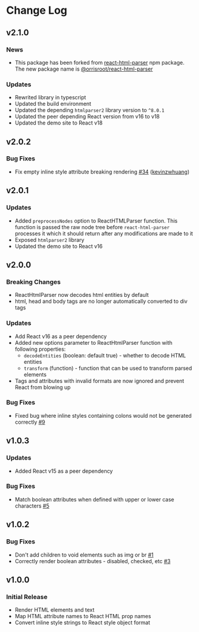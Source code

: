 # Change Log

## v2.1.0
### News
- This package has been forked from [react-html-parser](https://www.npmjs.com/package/react-html-parser)
npm package. The new package name is [@orrisroot/react-html-parser](https://www.npmjs.com/package/@orrisroot/react-html-parser)
### Updates
- Rewrited library in typescript
- Updated the build environment
- Updated the depending `htmlparser2` library version to `^8.0.1`
- Updated the peer depending React version from v16 to v18
- Updated the demo site to React v18

## v2.0.2
### Bug Fixes
- Fix empty inline style attribute breaking rendering [#34](https://github.com/wrakky/react-html-parser/pull/34) ([kevinzwhuang](https://github.com/kevinzwhuang))

## v2.0.1
### Updates
- Added `preprocessNodes` option to ReactHTMLParser function. This function is passed the raw
node tree before `react-html-parser` processes it which it should return after any modifications
are made to it
- Exposed `htmlparser2` library
- Updated the demo site to React v16

## v2.0.0
### Breaking Changes
- ReactHtmlParser now decodes html entities by default
- html, head and body tags are no longer automatically converted to div tags
### Updates
- Add React v16 as a peer dependency
- Added new options parameter to ReactHtmlParser function with following properties:
  - `decodeEntities` (boolean: default true) - whether to decode HTML entities
  - `transform` (function) - function that can be used to transform parsed elements
- Tags and attributes with invalid formats are now ignored and prevent React from blowing up
### Bug Fixes
- Fixed bug where inline styles containing colons would not be generated correctly [#9](https://github.com/wrakky/react-html-parser/issues/9)

## v1.0.3
### Updates
- Added React v15 as a peer dependency
### Bug Fixes
- Match boolean attributes when defined with upper or lower case characters [#5](https://github.com/wrakky/react-html-parser/issues/5)

## v1.0.2
### Bug Fixes
- Don't add children to void elements such as img or br [#1](https://github.com/wrakky/react-html-parser/issues/1)
- Correctly render boolean attributes - disabled, checked, etc [#3](https://github.com/wrakky/react-html-parser/issues/3)

## v1.0.0
### Initial Release
- Render HTML elements and text
- Map HTML attribute names to React HTML prop names
- Convert inline style strings to React style object format
